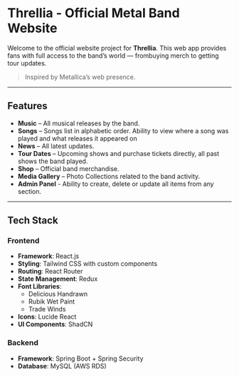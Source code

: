 # Threllia - Official Metal Band Website

Welcome to the official website project for **Threllia**. This web app provides fans with full access to the band’s world — frombuying merch to getting tour updates.

>  Inspired by Metallica’s web presence.

---

##  Features

- **Music** – All musical releases by the band.
- **Songs** – Songs list in alphabetic order. Ability to view where a song was played and what releases it appeared on
- **News** – All latest updates.
- **Tour Dates** – Upcoming shows and purchase tickets directly, all past shows the band played.
- **Shop** – Official band merchandise.
- **Media Gallery** – Photo Collections related to the band activity.
- **Admin Panel** - Ability to create, delete or update all items from any section.

---

##  Tech Stack

### Frontend
- **Framework**: React.js
- **Styling**: Tailwind CSS with custom components
- **Routing**: React Router
- **State Management**: Redux
- **Font Libraries**:  
  - Delicious Handrawn  
  - Rubik Wet Paint  
  - Trade Winds  
- **Icons**: Lucide React  
- **UI Components**: ShadCN

### Backend
- **Framework**: Spring Boot + Spring Security
- **Database**: MySQL (AWS RDS)


